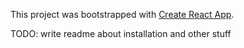 This project was bootstrapped with [Create React App](https://github.com/facebookincubator/create-react-app).

TODO: write readme about installation and other stuff
